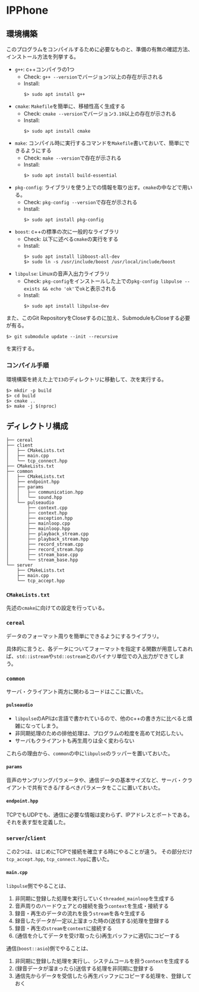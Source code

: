 IPPhone
===

## 環境構築

このプログラムをコンパイルするために必要なものと、準備の有無の確認方法、インストール方法を列挙する。

*   `g++`: c++コンパイラの1つ
    *   Check: `g++ --version`でバージョン`7`以上の存在が示される
    *   Install:
        ```
        $> sudo apt install g++
        ```
*   `cmake`: `Makefile`を簡単に、移植性高く生成する
    *   Check: `cmake --version`でバージョン`3.10`以上の存在が示される
    *   Install:
        ```
        $> sudo apt install cmake
        ```
*   `make`: コンパイル時に実行するコマンドを`Makefile`書いておいて、簡単にできるようにする
    *   Check: `make --version`で存在が示される
    *   Install:
        ```
        $> sudo apt install build-essential
        ```
*   `pkg-config`: ライブラリを使う上での情報を取り出す。`cmake`の中などで用いる。
    *   Check: `pkg-config --version`で存在が示される
    *   Install:
        ```
        $> sudo apt install pkg-config
        ```
*   `boost`: c++の標準の次に一般的なライブラリ
    *   Check: 以下に述べる`cmake`の実行をする
    *   Install:
        ```
        $> sudo apt install libboost-all-dev
        $> sudo ln -s /usr/include/boost /usr/local/include/boost
        ```
*   `libpulse`: Linuxの音声入出力ライブラリ
    *   Check: `pkg-config`をインストールした上での`pkg-config libpulse --exists && echo 'ok'`で`ok`と表示される
    *   Install:
        ```
        $> sudo apt install libpulse-dev
        ```

また、このGit RepositoryをCloseするのに加え、SubmoduleもCloseする必要が有る。
```
$> git submodule update --init --recursive
```
を実行する。

### コンパイル手順

環境構築を終えた上で`I3`のディレクトリに移動して、次を実行する。

```
$> mkdir -p build
$> cd build
$> cmake ..
$> make -j $(nproc)
```

## ディレクトリ構成

```
├── cereal
├── client
│   ├── CMakeLists.txt
│   ├── main.cpp
│   └── tcp_connect.hpp
├── CMakeLists.txt
├── common
│   ├── CMakeLists.txt
│   ├── endpoint.hpp
│   ├── params
│   │   ├── communication.hpp
│   │   └── sound.hpp
│   └── pulseaudio
│       ├── context.cpp
│       ├── context.hpp
│       ├── exception.hpp
│       ├── mainloop.cpp
│       ├── mainloop.hpp
│       ├── playback_stream.cpp
│       ├── playback_stream.hpp
│       ├── record_stream.cpp
│       ├── record_stream.hpp
│       ├── stream_base.cpp
│       └── stream_base.hpp
└── server
    ├── CMakeLists.txt
    ├── main.cpp
    └── tcp_accept.hpp
```

### `CMakeLists.txt`

先述の`cmake`に向けての設定を行っている。

### `cereal`

データのフォーマット周りを簡単にできるようにするライブラリ。

具体的に言うと、各データについてフォーマットを指定する関数が用意してあれば、`std::istream`や`std::ostream`とのバイナリ単位での入出力ができてしまう。

### `common`

サーバ・クライアント両方に関わるコードはここに置いた。

#### `pulseaudio`

*   `libpulse`のAPIはc言語で書かれているので、他のc++の書き方に比べると煩雑になってしまう。
*   非同期処理のための排他処理は、プログラムの粒度を高めて対応したい。
*   サーバもクライアントも再生周りは全く変わらない

これらの理由から、`common`の中に`libpulse`のラッパーを置いておいた。

#### `params`

音声のサンプリングパラメータや、通信データの基本サイズなど、サーバ・クライアントで共有できる/するべきパラメータをここに置いておいた。

#### `endpoint.hpp`

TCPでもUDPでも、通信に必要な情報は変わらず、IPアドレスとポートである。それを表す型を定義した。

### `server`/`client`

この2つは、はじめにTCPで接続を確立する時にやることが違う。
その部分だけ`tcp_accept.hpp`, `tcp_connect.hpp`に書いた。

#### `main.cpp`

`libpulse`側でやることは、

1.  非同期に登録した処理を実行していく`threaded_mainloop`を生成する
2.  音声周りのハードウェアとの接続を扱う`context`を生成・接続する
3.  録音・再生のデータの流れを扱う`stream`を各々生成する
4.  録音したデータが一定以上溜まった時の(送信する)処理を登録する
5.  録音・再生の`stream`を`context`に接続する
6.  (通信を介してデータを受け取ったら)再生バッファに適切にコピーする

通信(`boost::asio`)側でやることは、

1.  非同期に登録した処理を実行し、システムコールを担う`context`を生成する
2.  (録音データが溜まったら)送信する処理を非同期に登録する
3.  通信先からデータを受信したら再生バッファにコピーする処理を、登録しておく
